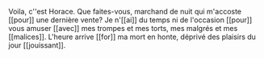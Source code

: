 Voila, c''est Horace. Que faites-vous, marchand de nuit qui m'accoste [[pour]] une dernière vente? Je n'[[ai]] du temps ni de l'occasion [[pour]] vous amuser [[avec]] mes trompes et mes torts, mes malgrés et mes [[malices]]. L'heure arrive [[for]] ma mort en honte, déprivé des plaisirs du jour [[jouissant]].
